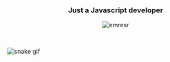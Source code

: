 <div align="center">
</h3>

<h3 align="center">
 
Just a Javascript developer
</h3>


<p><img align="center" src="https://github-readme-stats.vercel.app/api/top-langs?username=emresr&show_icons=true&locale=en&layout=compact" alt="emresr" /></p>

<br>

</div>



![snake gif](https://github.com/emresr/emresr/blob/output/github-contribution-grid-snake.svg)
